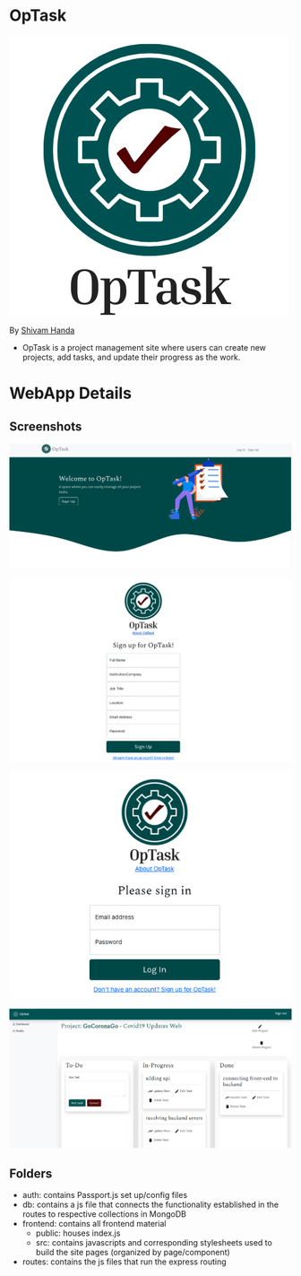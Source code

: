 # OpTask

![OpTask Logo](/frontend/src/Images/OpTask.png)

By [Shivam Handa](https://github.com/cherryorc987) 

- OpTask is a project management site where users can create new projects, add tasks, and update their progress as the work. 

# WebApp Details

## Screenshots

![Landing Page](/frontend/src/Images/landing.png)

![Sign Up Page](/frontend/src/Images/register.png)

![Login Page](/frontend/src/Images/login.png)

![Profile Page](/frontend/src/Images/project.png)


## Folders

- auth: contains Passport.js set up/config files
- db: contains a js file that connects the functionality established in the routes to respective collections in MongoDB
- frontend: contains all frontend material
  - public: houses index.js
  - src: contains javascripts and corresponding stylesheets used to build the site pages (organized by page/component)
- routes: contains the js files that run the express routing
